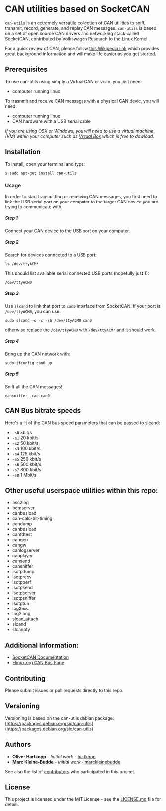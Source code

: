 # CAN utilities based on SocketCAN

````can-utils```` is an extremely versatile collection of CAN utilities to sniff, transmit, record, generate, and replay CAN messages. ````can-utils```` is based on a set of open source CAN drivers and networking stack called SocketCAN, contributed by Volkswagen Research to the Linux Kernel.

For a quick review of CAN, please follow [this Wikipedia link](https://en.wikipedia.org/wiki/CAN_bus) which provides great background information and will make life easier as you get started.

## Prerequisites
To use can-utils using simply a Virtual CAN or vcan, you just need:

*   computer running linux

To trasnmit and receive CAN messages with a physical CAN devic, you will need:

*   computer running linux
*   CAN hardware with a USB serial cable

_If you are using OSX or Windows, you will need to use a virtual machine (VM) within your computer such as [Virtual Box](https://www.virtualbox.org/wiki/Downloads) which is free to dowload._ 

## Installation
To install, open your terminal and type:
```
$ sudo apt-get install can-utils
```
### Usage
In order to start transmitting or receiving CAN messages, you first need to link the USB serial port on your computer to the target CAN device you are trying to communicate with.

##### Step 1

Connect your CAN device to the USB port on your computer.

##### Step 2
Search for devices connected to a USB port:
````
ls /dev/ttyACM*
````
This should list available serial connected USB ports (hopefully just 1):
`````
/dev/ttyACM0
`````
##### Step 3
Use `slcand` to link that port to `can0` interface from SocketCAN.  If your port is `/dev/ttyACM0`, you can use:
````
sudo slcand -o -c -s6 /dev/ttyACM0 can0
````
otherwise replace the `/dev/ttyACM0` with `/dev/ttyACM*` and it should work.

##### Step 4
Bring up the CAN network with:
````
sudo ifconfig can0 up
````

##### Step 5
Sniff all the CAN messages!
````
cansniffer -cae can0
````

## CAN Bus bitrate speeds

Here's a lit of the CAN bus speed parameters that can be passed to slcand:

*   `-s0` kbit/s
*   `-s1` 20 kbit/s
*   `-s2` 50 kbit/s
*   `-s3` 100 kbit/s
*   `-s4` 125 kbit/s
*   `-s5` 250 kbit/s
*   `-s6` 500 kbit/s
*   `-s7` 800 kbit/s
*   `-s8` 1 Mbit/s

## Other useful userspace utilities within this repo:

*   asc2log
*   bcmserver
*   canbusload
*   can-calc-bit-timing
*   candump
*   canbusload
*   canfdtest
*   cangen
*   cangw
*   canlogserver
*   canplayer
*   cansend
*   cansniffer
*   isotpdump
*   isotprecv
*   isotpperf
*   isotpsend
*   isotpserver
*   isotpsniffer
*   isotptun
*   log2asc
*   log2long
*   slcan_attach
*   slcand
*   slcanpty

## Additional Information:

*   [SocketCAN Documentation](https://git.kernel.org/pub/scm/linux/kernel/git/torvalds/linux.git/plain/Documentation/networking/can.txt)
*   [Elinux.org CAN Bus Page](http://elinux.org/CAN_Bus)


## Contributing

Please submit issues or pull requests directly to this repo.

## Versioning

Versioning is based on the can-utils debian package: [https://packages.debian.org/sid/can-utils](https://packages.debian.org/sid/can-utils)

## Authors

* **Oliver Hartkopp** - *Initial work* - [hartkopp](https://github.com/hartkopp)
* **Marc Kleine-Budde** - *Initial work* - [marckleinebudde](https://github.com/marckleinebudde)

See also the list of [contributors](https://github.com/linux-can/can-utils/graphs/contributors) who participated in this project.

## License

This project is licensed under the MIT License - see the [LICENSE.md](LICENSE.md) file for details


